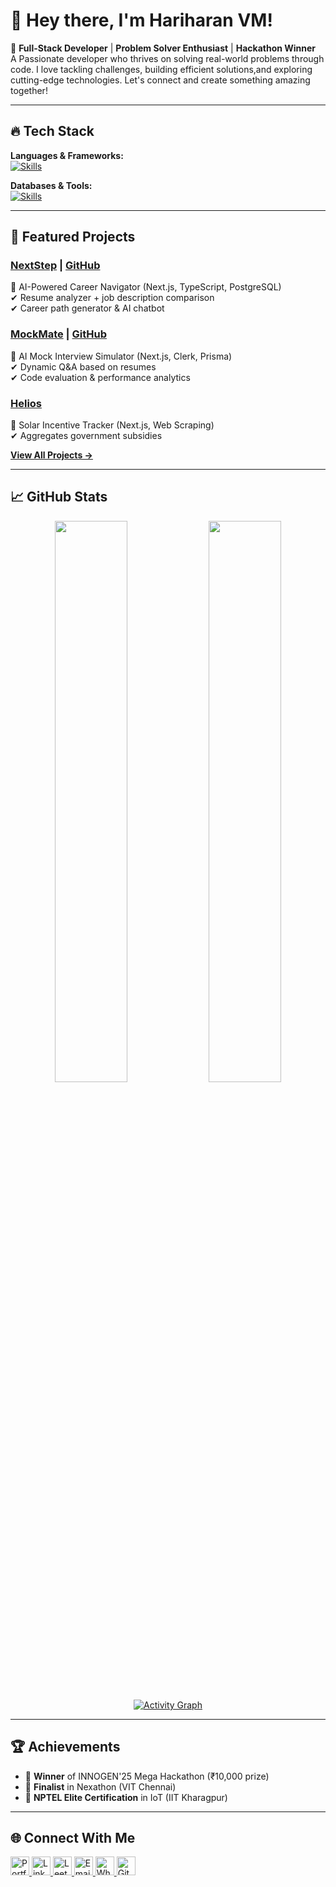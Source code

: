 # 👋 Hey there, I'm **Hariharan VM**!

🚀 **Full-Stack Developer** | **Problem Solver Enthusiast** | **Hackathon Winner**  
 A Passionate developer who thrives on solving real-world problems through code. I love tackling challenges, building efficient solutions,and exploring cutting-edge technologies. Let's connect and create something amazing together!

---

## 🔥 Tech Stack

**Languages & Frameworks:**  
[![Skills](https://skillicons.dev/icons?i=java,py,c,nextjs,react,ts,js,html,css)](https://skillicons.dev)

**Databases & Tools:**  
[![Skills](https://skillicons.dev/icons?i=postgres,mysql,prisma,git,github,vscode)](https://skillicons.dev)

---

## 🚀 Featured Projects

### **[NextStep](https://nextstep-olive.vercel.app)** | [GitHub](https://github.com/hariharan1009/nextstep)

📌 AI-Powered Career Navigator (Next.js, TypeScript, PostgreSQL)  
✔ Resume analyzer + job description comparison  
✔ Career path generator & AI chatbot

### **[MockMate](https://mock-mate-ai-interview-simulator.vercel.app)** | [GitHub](https://github.com/hariharan1009/mockmate)

📌 AI Mock Interview Simulator (Next.js, Clerk, Prisma)  
✔ Dynamic Q&A based on resumes  
✔ Code evaluation & performance analytics

### **[Helios](https://github.com/hariharan1009/helios)**

📌 Solar Incentive Tracker (Next.js, Web Scraping)  
✔ Aggregates government subsidies

[**View All Projects →**](https://www.hariharan.software)

---

## 📈 GitHub Stats

<div align="center">

<img src="https://github-readme-stats.vercel.app/api?username=hariharan1009&show_icons=true&theme=radical&hide_border=true" width="48%" />  
<img src="https://github-readme-stats.vercel.app/api/top-langs/?username=hariharan1009&layout=compact&theme=radical&hide_border=true" width="48%" />

[![Activity Graph](https://github-readme-activity-graph.vercel.app/graph?username=hariharan1009&bg_color=000000&color=9e4c98&line=9e4c98&point=403d3d&area=true&hide_border=true)](https://github.com/hariharan1009)

</div>

---

## 🏆 Achievements

- 🥇 **Winner** of INNOGEN'25 Mega Hackathon (₹10,000 prize)
- 🏅 **Finalist** in Nexathon (VIT Chennai)
- 📜 **NPTEL Elite Certification** in IoT (IIT Kharagpur)

---

## 🌐 Connect With Me

<div align="left">

<a href="https://www.hariharan.software" target="_blank">
  <img src="https://img.icons8.com/fluency/48/domain.png" alt="Portfolio" width="30" />
</a>  
<a href="https://linkedin.com/in/hari-haran-vm" target="_blank">
  <img src="https://img.icons8.com/fluency/48/linkedin.png" alt="LinkedIn" width="30" />
</a>  
<a href="https://leetcode.com/u/hari10haran/" target="_blank">
  <img src="https://img.icons8.com/external-tal-revivo-color-tal-revivo/48/external-level-up-your-coding-skills-and-quickly-land-a-job-logo-color-tal-revivo.png" alt="LeetCode" width="30" />
</a>  
<a href="mailto:mdhari707@gmail.com" target="_blank">
  <img src="https://img.icons8.com/fluency/48/gmail.png" alt="Email" width="30" />
</a>  
<a href="https://wa.me/8946020893" target="_blank">
  <img src="https://img.icons8.com/color/48/whatsapp--v1.png" alt="WhatsApp" width="30" />
</a>  
<a href="https://github.com/hariharan1009" target="_blank">
  <img src="https://img.icons8.com/fluency/48/github.png" alt="GitHub" width="30" />
</a>

</div>
